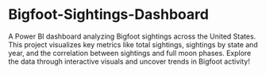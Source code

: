 # Bigfoot-Sightings-Dashboard
A Power BI dashboard analyzing Bigfoot sightings across the United States. This project visualizes key metrics like total sightings, sightings by state and year, and the correlation between sightings and full moon phases. Explore the data through interactive visuals and uncover trends in Bigfoot activity!

